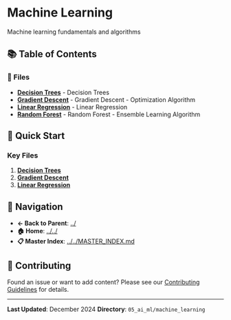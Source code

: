 # Machine Learning

Machine learning fundamentals and algorithms

## 📚 Table of Contents

### 📄 Files

- **[Decision Trees](decision_trees.md)** - Decision Trees
- **[Gradient Descent](gradient_descent.md)** - Gradient Descent - Optimization Algorithm
- **[Linear Regression](linear_regression.md)** - Linear Regression
- **[Random Forest](random_forest.md)** - Random Forest - Ensemble Learning Algorithm

## 🚀 Quick Start

### Key Files
1. **[Decision Trees](decision_trees.md)**
1. **[Gradient Descent](gradient_descent.md)**
1. **[Linear Regression](linear_regression.md)**

## 🔗 Navigation

- **← Back to Parent**: [../](../)
- **🏠 Home**: [../../](../..)
- **📋 Master Index**: [../../MASTER_INDEX.md](../..MASTER_INDEX.md)

## 🤝 Contributing

Found an issue or want to add content? Please see our [Contributing Guidelines](../../CONTRIBUTING.md) for details.

---

**Last Updated**: December 2024
**Directory**: `05_ai_ml/machine_learning`
